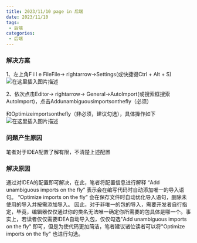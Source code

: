 ```yaml
---
title: 2023/11/10 page in 后端
date: 2023/11/10
tags:
 - 后端
categories:
 - 后端
---
```




### 解决方案

1、左上角F i l e FileFile→ rightarrow→Settings(或快捷键Ctrl + Alt + S)
![在这里插入图片描述](https://img-blog.csdnimg.cn/dfa8517a96f746f192333cb1d8884494.png)

2、依次点击Editor→ rightarrow→ General→AutoImport(或搜索框搜索AutoImport)，点击Addunambiguousimportsonthefly（必须）

和Optimizeimportsonthefly（非必须，建议勾选），具体操作如下
![在这里插入图片描述](https://img-blog.csdnimg.cn/fdcaffbbee2245a7bfd32aca89f5455a.png)

### 问题产生原因

笔者对于IDEA配置了解有限，不清楚上述配置

### 解决原因

通过对IDEA的配置即可解决，在此，笔者将配置信息进行解释
“Add unambiguous imports on the fly” 表示会在编写代码时自动添加唯一的导入语句。
“Optimize imports on the fly” 会在保存文件时自动优化导入语句，删除未使用的导入并按需添加导入。
因此，对于非唯一的包的导入，需要开发者自行指定，毕竟，编辑器仅仅通过你的类名无法唯一确定你所需要的包具体是哪一个。事实上，若读者仅仅需要IDEA自动导入包，仅仅勾选"Add unambiguous imports on the fly" 即可，但是为使代码更加简洁，笔者建议诸位读者可以将"Optimize imports on the fly" 也进行勾选。